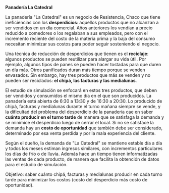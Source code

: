 **Panadería La Catedral**

La panadería "La Catedral" es un negocio de Resistencia, Chaco que tiene ineficiencias con los **desperdicios**: aquellos productos que no alcanzan a ser vendidos en un día comercial. Años anteriores los vendían a precio reducido a comedores o los regalaban a sus empleados, pero con el incremento reciente del costo de la materia prima y la baja del consumo necesitan minimizar sus costos para poder seguir sosteniendo el negocio.

Una técnica de reducción de desperdicios que tienen es el **reciclaje**: algunos productos se pueden reutilizar para alargar su vida útil. Por ejemplo, algunos tipos de panes se pueden hacer tostadas para que duren un día más. Otros panificados duran más tiempo porque se venden envasados. Sin embargo, hay tres productos que más se venden y no pueden ser reciclados: **el chipá, las facturas y las medialunas**.

El estudio de simulación se enfocará en estos tres productos, que deben ser vendidos y consumidos el mismo día en el que son producidos. La panadería está abierta de 6:30 a 13:30 y de 16:30 a 20:30. Lo producido de chipá, facturas y medialunas durante el turno mañana siempre se vende, y la dificultad del problema del desperdicio de la panadería cae en saber **cuánto producir en el turno tarde** de manera que se satisfaga la demanda y se minimice el desperdicio luego de cerrar el local. Si no se satisface la demanda hay un **costo de oportunidad** que también debe ser considerado, determinado por esa venta perdida y por la mala experiencia del cliente.

Según el dueño, la demanda de "La Catedral" se mantiene estable día a día y todos los meses estiman ingresos similares, con incrementos particulares los días de frío o de lluvia. Además hace un tiempo tienen informatizadas las ventas de cada producto, de manera que facilita la obtención de datos para el estudio de simulación.

Objetivo: saber cuánto chipá, facturas y medialunas producir en cada turno tarde para minimizar los costos (costo del desperdicio más costo de oportunidad).
